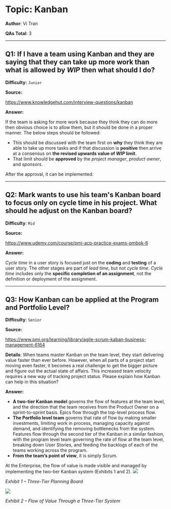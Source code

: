 # Topic: Kanban

**Author**: Vi Tran

**QAs Total**: 3

---

## Q1: If I have a team using Kanban and they are saying that they can take up more work than what is allowed by _WIP_ then what should I do? 

**Difficulty:** `Junior`

**Source:**

https://www.knowledgehut.com/interview-questions/kanban

**Answer:**

If the team is asking for more work because they think they can do more then obvious choice is to allow them, but it should be done in a proper manner. The below steps should be followed:
* This should be discussed with the team first on **why** they think they are able to take up more tasks and if that discussion is **positive** then arrive at a consensus on **the revised upwards value of _WIP_ limit**. 
* That limit should be **approved** by the _project manager_, _product owner_, and _sponsors_.

After the approval, it can be implemented.

---

## Q2: Mark wants to use his team's Kanban board to focus only on cycle time in his project. What should he adjust on the Kanban board?

**Difficulty**: `Mid`

**Source:**

https://www.udemy.com/course/pmi-acp-practice-exams-pmbok-6


**Answer:**

_Cycle time_ in a user story is focused just on the **coding** and **testing** of a user story. The other stages are part of _lead time_, but not _cycle time_. _Cycle time_ includes only the **specific completion of an assignment**, not the definition or deployment of the assignment.

---

## Q3: How Kanban can be applied at the Program and Portfolio Level?

**Difficulty**: `Senior`

**Source:**

https://www.pmi.org/learning/library/agile-scrum-kaban-business-management-6164

**Details**:
When teams master Kanban on the team level, they start delivering value faster than ever before. However, when all parts of a project start moving even faster, it becomes a real challenge to get the bigger picture and figure out the actual state of affairs. This increased team velocity requires a new way of tracking project status. Please explain how Kanban can help in this situation?

**Answer:**

* **A two-tier Kanban model** governs the flow of features at the team level, and the direction that the team receives from the Product Owner on a sprint-to-sprint basis. Epics flow through the top-level process flow. 
* **The Portfolio level team** governs that rate of flow by making smaller investments, limiting work in process, managing capacity against demand, and identifying the removing bottlenecks from the system. Features flow through the second tier of the Kanban in a similar fashion, with the program level team governing the rate of flow at the team level, breaking down User Stories, and feeding the backlogs of each of the teams working across the program. 
* **From the team’s point of view**, it is simply Scrum. 

At the Enterprise, the flow of value is made visible and managed by implementing the two-tier Kanban system (Exhibits 1 and 2).
![](https://www.pmi.org/kasimage/47d81be1-fe29-42a0-8081-a93e710d4105/image03.jpg)

_Exhibit 1 – Three-Tier Planning Board_

![](https://www.pmi.org/kasimage/47d81be1-fe29-42a0-8081-a93e710d4105/image04.jpg)

_Exhibit 2 – Flow of Value Through a Three-Tier System_
